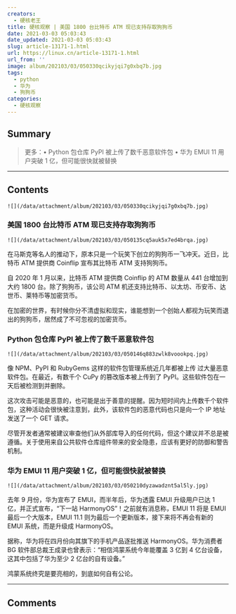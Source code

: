 ```yaml
---
creators:
  - 硬核老王
title: 硬核观察 | 美国 1800 台比特币 ATM 现已支持存取狗狗币
date: 2021-03-03 05:03:43
date_updated: 2021-03-03 05:03:43
slug: article-13171-1.html
url: https://linux.cn/article-13171-1.html
url_from: ''
image: album/202103/03/050330qcikyjqi7g0xbq7b.jpg
tags:
  - python
  - 华为
  - 狗狗币
categories:
  - 硬核观察
---
```


## Summary

> 更多：• Python 包仓库 PyPI 被上传了数千恶意软件包 • 华为 EMUI 11 用户突破 1 亿，但可能很快就被替换

***

<!-- more -->

## Contents

`![](/data/attachment/album/202103/03/050330qcikyjqi7g0xbq7b.jpg)`

### 美国 1800 台比特币 ATM 现已支持存取狗狗币

`![](/data/attachment/album/202103/03/050135cq5auk5x7ed4brqa.jpg)`

在马斯克等名人的推动下，原本只是一个玩笑下创立的狗狗币一飞冲天。近日，比特币 ATM 提供商 Coinflip 宣布其比特币 ATM 支持狗狗币。

自 2020 年 1 月以来，比特币 ATM 提供商 Coinflip 的 ATM 数量从 441 台增加到大约 1800 台。除了狗狗币，该公司 ATM 机还支持比特币、以太坊、币安币、达世币、莱特币等加密货币。

在加密的世界，有时候你分不清虚拟和现实，谁能想到一个创始人都视为玩笑而退出的狗狗币，居然成了不可忽视的加密货币。

### Python 包仓库 PyPI 被上传了数千恶意软件包

`![](/data/attachment/album/202103/03/050146q883zwlk8voookpq.jpg)`

像 NPM、PyPI 和 RubyGems 这样的软件包管理系统近几年都被上传 过大量恶意软件包。在最近，有数千个 CuPy 的篡改版本被上传到了 PyPI。这些软件包在一天后被检测到并删除。

这次攻击可能是恶意的，也可能是出于善意的提醒。因为短时间内上传数千个软件包，这种活动会很快被注意到，此外，该软件包的恶意代码也只是向一个 IP 地址发送了一个 GET 请求。

尽管开发者通常被建议审查他们从外部库导入的任何代码，但这个建议并不总是被遵循。关于使用来自公共软件仓库组件带来的安全隐患，应该有更好的防御和警告机制。

### 华为 EMUI 11 用户突破 1 亿，但可能很快就被替换

`![](/data/attachment/album/202103/03/050210dyzawadznt5al5ly.jpg)`

去年 9 月份，华为宣布了 EMUI，而半年后，华为透露 EMUI 升级用户已达 1 亿，并正式宣布，“下一站 HarmonyOS”！之前就有消息称，EMUI 11 将是 EMUI 最后一个大版本，EMUI 11.1 则为最后一个更新版本，接下来将不再会有新的 EMUI 系统，而是升级成 HarmonyOS。

据称，华为将在四月份向其旗下的手机产品逐批推送 HarmonyOS。华为消费者 BG 软件部总裁王成录也曾表示：“相信鸿蒙系统今年能覆盖 3 亿到 4 亿台设备，这其中包括了华为至少 2 亿台的自有设备。”

鸿蒙系统终究是要亮相的，到底如何自有公论。

***

## Comments
